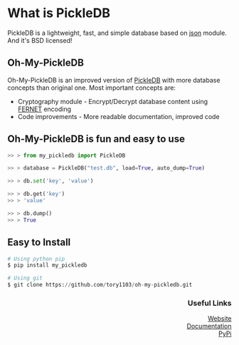 # What is PickleDB
PickleDB is a lightweight, fast, and simple database based on
[json](https://docs.python.org/3/library/json.html) module. And it's BSD licensed!

## Oh-My-PickleDB
Oh-My-PickleDB is an improved version of [PickleDB](https://github.com/patx/pickledb) with more database concepts than original one. Most important concepts are:

* Cryptography module - Encrypt/Decrypt database content using [FERNET](https://cryptography.io/en/latest/fernet/) encoding
* Code improvements - More readable documentation, improved code

## Oh-My-PickleDB is fun and easy to use
```python
>> > from my_pickledb import PickleDB

>> > database = PickleDB("test.db", load=True, auto_dump=True)

>> > db.set('key', 'value')

>> > db.get('key')
>> > 'value'

>> > db.dump()
>> > True
```

## Easy to Install
```python
# Using python pip
$ pip install my_pickledb
```

```python
# Using git
$ git clone https://github.com/tory1103/oh-my-pickledb.git
```

<h3 align="right">Useful Links</h3>
<p align="right">
<a href="https://tory1103.github.io/oh-my-pickledb/">
Website<br>
</a>
<a href="https://tory1103.github.io/oh-my-pickledb/docs.html">
Documentation<br>
</a>
<a href="https://pypi.org/project/my-pickledb/">
PyPi<br>
</a>

</p>
